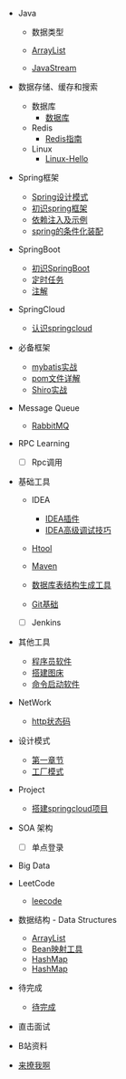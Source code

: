 - Java
  - 数据类型
  
  - [ArrayList](java/ArrayList.md)

  - [JavaStream](java/JavaStream流还可以这样玩.md)
  
- 数据存储、缓存和搜索
  - 数据库
    - [数据库](start/database.md)
  - Redis
     - [Redis指南](redis/Redis-Hello.md)
  - Linux
     - [Linux-Hello](database/Linux-Hello.md)
     
- Spring框架

  - [Spring设计模式](spring/Spring-Design-Patterns.md)
  - [初识spring框架](spring/【10分钟学Spring】：（一）初识Spring框架.md)
  - [依赖注入及示例](spring/【10分钟学Spring】：（二）一文搞懂spring依赖注入（DI）.md)
  - [spring的条件化装配](spring/【10分钟学Spring】：（三）你了解spring的高级装配吗_条件化装配bean.md)

- SpringBoot
  - [初识SpringBoot](springboot/SpringBoot-Hello.md)
  - [定时任务](springboot/Spingboot定时任务-Hello.md)
  - [注解](springboot/SpringBoot注解-Hello.md)

- SpringCloud
  - [认识springcloud](springcloud/SpringCloud-Hello.md)
  
  
- 必备框架
  - [mybatis实战](framework/mybatis实战.md)
  - [pom文件详解](framework/pom文件详解.md)
  - [Shiro实战](framework/Shiro实战.md)

  
- Message Queue
  - [RabbitMQ](message_queue/RabbitMQ-Hello.md)

- RPC Learning
  - [ ] Rpc调用

- 基础工具

  - IDEA
    - [IDEA插件](base_tool/IDEA/IDEA插件.md)
    - [IDEA高级调试技巧](base_tool/IDEA/IDEA高级调试技巧.md)

  - [Htool](base_tool/HTool.md)
  - [Maven](base_tool/Maven-Hello.md)

  - [数据库表结构生成工具](base_tool/数据库表结构生成工具.md)
  - [Git基础](base_tool/Git/Git-Hello.md)
  - [ ] Jenkins

- 其他工具
  - [程序员软件](other_tool/程序员软件.md)
  - [搭建图床](other_tool/搭建图床.md)
  - [命令启动软件](other_tool/配置命令快速启动常用软件.md)

- NetWork
  - [http状态码](network/http状态码.md)

- 设计模式

  - [第一章节](desgin-pattern/Java面试必备：手写单例模式.md)
  - [工厂模式](desgin-pattern/工厂模式超详解（代码示例）.md)

- Project

  - [搭建springcloud项目](project/搭建springcloud项目.md)

- SOA 架构
  - [ ] 单点登录
  
- Big Data

- LeetCode
  - [leecode](leecode/leecode.md)

- 数据结构 - Data Structures
  - [ArrayList](data_structures/ArrayList.md)
  - [Bean映射工具](data_structures/Bean映射工具.md)
  - [HashMap](data_structures/HashMap.md)
  - [HashMap](List集合遇到的坑/List集合遇到的坑.md)

- 待完成
  - [待完成](todo/狂神笔记.md)
  
  
- 直击面试

- B站资料

- [来撩我啊](callme.md)

